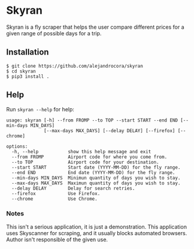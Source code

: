 # Skyran

Skyran is a fly scraper that helps the user compare different prices for a given range of possible days for a trip.

## Installation

`$ git clone https://github.com/alejandrocora/skyran`  
`$ cd skyran`  
`$ pip3 install .`  

## Help

Run `skyran --help` for help:
```
usage: skyran [-h] --from FROMP --to TOP --start START --end END [--min-days MIN_DAYS]
              [--max-days MAX_DAYS] [--delay DELAY] [--firefox] [--chrome]

options:
  -h, --help           show this help message and exit
  --from FROMP         Airport code for where you come from.
  --to TOP             Airport code for your destination.
  --start START        Start date (YYYY-MM-DD) for the fly range.
  --end END            End date (YYYY-MM-DD) for the fly range.
  --min-days MIN_DAYS  Minimun quantity of days you wish to stay.
  --max-days MAX_DAYS  Maximun quantity of days you wish to stay.
  --delay DELAY        Delay for search retries.
  --firefox            Use Firefox.
  --chrome             Use Chrome.
```

### Notes

This isn't a serious application, it is just a demonstration. This application uses Skyscanner for scraping, and it usually blocks automated browsers. Author isn't responsible of the given use.
